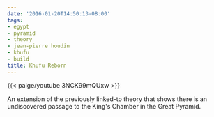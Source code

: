 ```yaml
---
date: '2016-01-20T14:50:13-08:00'
tags:
- egypt
- pyramid
- theory
- jean-pierre houdin
- khufu
- build
title: Khufu Reborn
---
```


{{< paige/youtube 3NCK99mQUxw >}}

An extension of the previously linked-to theory that shows there is an undiscovered passage to the King's Chamber in the Great Pyramid.
